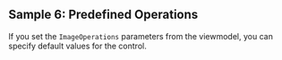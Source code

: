 ## Sample 6: Predefined Operations

If you set the `ImageOperations` parameters from the viewmodel, you can specify default values for the control.
